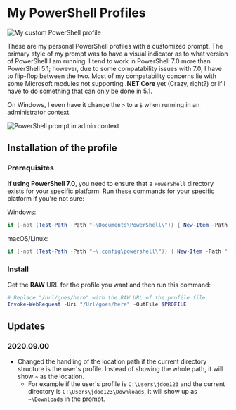# My PowerShell Profiles

![My custom PowerShell profile](https://smallsonlinedata.blob.core.windows.net/imgs/vOyOsWc4PT.gif)

These are my personal PowerShell profiles with a customized prompt. The primary style of my prompt was to have a visual indicator as to what version of PowerShell I am running. I tend to work in PowerShell 7.0 more than PowerShell 5.1; however, due to some compatability issues with 7.0, I have to flip-flop between the two. Most of my compatability concerns lie with some Microsoft modules not supporting **.NET Core** yet (Crazy, right?) or if I have to do something that can only be done in 5.1.

On Windows, I even have it change the `>` to a `$` when running in an administrator context.

![PowerShell prompt in admin context](https://smallsonlinedata.blob.core.windows.net/imgs/WindowsTerminal_WXu5TwG1oS.png)

## Installation of the profile

### Prerequisites

**If using PowerShell 7.0**, you need to ensure that a `PowerShell` directory exists for your specific platform. Run these commands for your specific platform if you're not sure:

Windows:
```powershell
if (-not (Test-Path -Path "~\Documents\PowerShell\")) { New-Item -Path "~\Documents\PowerShell\" -Type "Directory" }
```

macOS/Linux:
```powershell
if (-not (Test-Path -Path "~\.config\powershell\")) { New-Item -Path "~\.config\powershell\" -Type "Directory" }
```

### Install

Get the **RAW** URL for the profile you want and then run this command:

```powershell
# Replace "/Url/goes/here" with the RAW URL of the profile file.
Invoke-WebRequest -Uri "/Url/goes/here" -OutFile $PROFILE
```

## Updates

### 2020.09.00

- Changed the handling of the location path if the current directory structure is the user's profile. Instead of showing the whole path, it will show `~` as the location.
    - For example if the user's profile is `C:\Users\jdoe123` and the current directory is `C:\Users\jdoe123\Downloads`, it will show up as `~\Downloads` in the prompt.